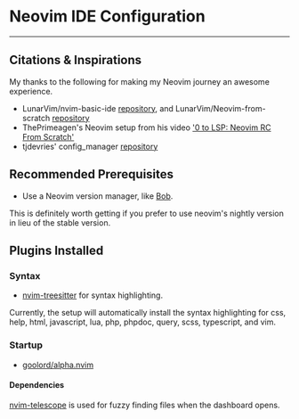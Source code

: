 # Neovim IDE Configuration

***

## Citations & Inspirations

My thanks to the following for making my Neovim journey an awesome experience.

- LunarVim/nvim-basic-ide [repository](https://github.com/LunarVim/nvim-basic-ide), and LunarVim/Neovim-from-scratch [repository](https://github.com/LunarVim/Neovim-from-scratch)
- ThePrimeagen's Neovim setup from his video ['0 to LSP: Neovim RC From Scratch'](https://www.youtube.com/watch?v=w7i4amO_zaE)
- tjdevries' config_manager [repository](https://github.com/tjdevries/config_manager/tree/master/xdg_config/nvim)

## Recommended Prerequisites

- Use a Neovim version manager, like [Bob](https://github.com/MordechaiHadad/bob).

This is definitely worth getting if you prefer to use neovim's nightly version in lieu of the stable version.

## Plugins Installed

### Syntax

- [nvim-treesitter](https://github.com/nvim-treesitter/nvim-treesitter) for syntax highlighting.

Currently, the setup will automatically install the syntax highlighting for css, help, html, javascript, lua, php, phpdoc, query, scss, typescript,  and vim.


### Startup

- [goolord/alpha.nvim](https://github.com/goolord/alpha-nvim)

#### Dependencies
[nvim-telescope](https://github.com/nvim-telescope/telescope.nvim) is used for fuzzy finding files when the dashboard opens.
